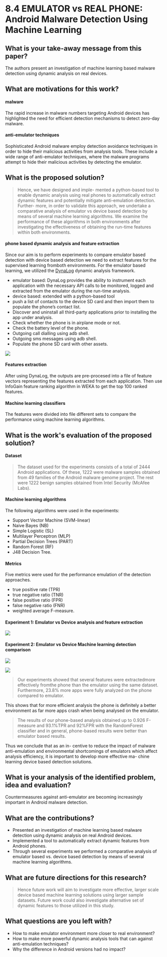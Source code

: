 # 8.4 EMULATOR vs REAL PHONE: Android Malware Detection Using Machine Learning


## What is your take-away message from this paper?
The authors present an investigation of machine learning based malware detection using dynamic analysis on real devices.

## What are motivations for this work?
#### malware
The rapid increase in malware numbers targeting Android devices has highlighted the need for efficient detection mechanisms to detect zero-day malware.

#### anti-emulator techniques
Sophisticated Android malware employ detection avoidance techniques in order to hide their malicious activities from analysis tools. These include a wide range of anti-emulator techniques, where the malware programs attempt to hide their malicious activities by detecting the emulator.

## What is the proposed solution?
>Hence, we have designed and imple- mented a python-based tool to enable dynamic analysis using real phones to automatically extract dynamic features and potentially mitigate anti-emulation detection. Further- more, in order to validate this approach, we undertake a comparative analysis of emulator vs device based detection by means of several machine learning algorithms. We examine the performance of these algorithms in both environments after investigating the effectiveness of obtaining the run-time features within both environments.

#### phone based dynamic analysis and feature extraction
Since our aim is to perform experiments to compare emulator based detection with device based detection we need to extract features for the supervised learning fromboth environments. For the emulator based learning, we utilized the [DynaLog](https://arxiv.org/pdf/1607.08166.pdf) dynamic analysis framework.

- emulator based: DynaLog provides the ability to instrument each application with the necessary API calls to be monitored, logged and extracted from the emulator during the run-time analysis.
- device based: extended with a python-based tool
 - push a list of contacts to the device SD card and then import them to populate the phone’s contact list.
 - Discover and uninstall all third-party applications prior to installing the app under analysis.
 - Check whether the phone is in airplane mode or not.
 - Check the battery level of the phone.
 - Outgoing call dialling using adb shell.
 - Outgoing sms messages using adb shell.
 - Populate the phone SD card with other assets.

![](../pic/8.4_model.png)

#### Features extraction
After using DynaLog, the outputs are pre-procesed into a file of feature vectors representing the features extracted from each application. Then use InfoGain feature ranking algorithm in WEKA to get the top 100 ranked features.

#### Machine learning classifiers
The features were divided into file different sets to compare the performance using machine learning algorithms.

## What is the work's evaluation of the proposed solution?
#### Dataset
>The dataset used for the experiments consists of a total of 2444 Android applications. Of these, 1222 were malware samples obtained from 49 families of the Android malware genome project. The rest were 1222 benign samples obtained from Intel Security (McAfee Labs).

#### Machine learning algorithms
The following algorithms were used in the experiments:
- Support Vector Machine (SVM-linear)
- Naive Bayes (NB)
- Simple Logistic (SL)
- Multilayer Perceptron (MLP)
- Partial Decision Trees (PART)
- Random Forest (RF)
- J48 Decision Tree.

#### Metrics
Five metrics were used for the performance emulation of the detection approaches.
- true positive rate (TPR)
- true negative ratio (TNR)
- false positive ratio (FPR)
- false negative ratio (FNR)
- weighted average F-measure.

#### Experiment 1: Emulator vs Device analysis and feature extraction

![](../pic/8.4_percentage.png)

#### Experiment 2: Emulator vs Device Machine learning detection comparison

![](../pic/8.4_emulator.png)

![](../pic/8.4_phone.png)

>Our experiments showed that several features were extractedmore effectively fromthe phone than the emulator using the same dataset. Furthermore, 23.8% more apps were fully analyzed on the phone compared to emulator.

This shows that for more efficient analysis the phone is definitely a better environment as far more apps crash when being analysed on the emulator.

>The results of our phone-based analysis obtained up to 0.926 F-measure and 93.1%TPR and 92%FPR with the RandomForest classifier and in general, phone-based results were better than emulator based results.

Thus we conclude that as an in- centive to reduce the impact of malware anti-emulation and environmental shortcomings of emulators which affect analysis efficiency, it is important to develop more effective ma- chine learning device based detection solutions.

## What is your analysis of the identified problem, idea and evaluation?
Countermeasures against anti-emulator are becoming increasingly important in Android malware detection.

## What are the contributions?
- Presented an investigation of machine learning based malware detection using dynamic analysis on real Android devices.
- Implemented a tool to automatically extract dynamic features from Android phones.
- Through several experiments we performed a comparative analysis of emulator based vs. device based detection by means of several machine learning algorithms.

## What are future directions for this research?
>Hence future work will aim to investigate more effective, larger scale device based machine learning solutions using larger sample datasets. Future work could also investigate alternative set of dynamic features to those utilized in this study.

## What questions are you left with?
- How to make emulator environment more closer to real environment?
- How to make more powerful dynamic analysis tools that can against anti-emulation techniques?
- Why the difference in Android versions had no impact?
